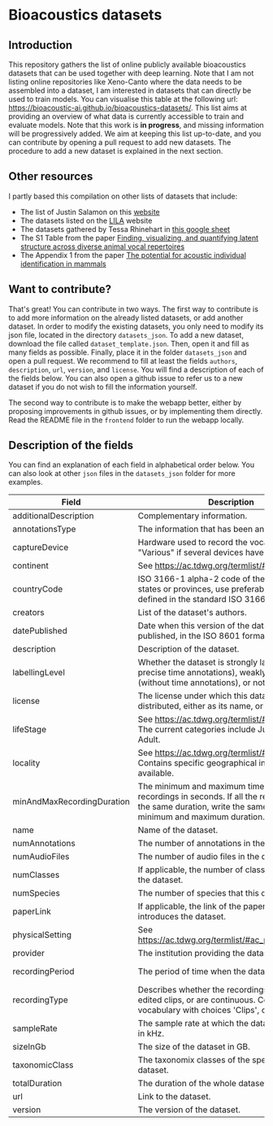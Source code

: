 # Bioacoustics datasets


## Introduction
This repository gathers the list of online publicly available bioacoustics datasets that can be used together with deep learning. Note that I am not listing online repositories like Xeno-Canto where the data needs to be assembled into a dataset, I am interested in datasets that can directly be used to train models. You can visualise this table at the following url: https://bioacoustic-ai.github.io/bioacoustics-datasets/. This list aims at providing an overview of what data is currently accessible to train and evaluate models. Note that this work is **in progress**, and missing information will be progressively added. We aim at keeping this list up-to-date, and you can contribute by opening a pull request to add new datasets. The procedure to add a new dataset is explained in the next section.

## Other resources
I partly based this compilation on other lists of datasets that include:
- The list of Justin Salamon on this [website](https://bioacousticsdatasets.weebly.com/)
- The datasets listed on the [LILA](https://lila.science/otherdatasets#bioacoustics) website
- The datasets gathered by Tessa Rhinehart in [this google sheet](https://docs.google.com/spreadsheets/d/1KrmCB0vvSK7V3znJfycO-eOMZJKP2F-Ih6neRYPz1Xc/edit?gid=0#gid=0)  
- The S1 Table from the paper [Finding, visualizing, and quantifying latent structure across diverse animal vocal repertoires](https://doi.org/10.1371/journal.pcbi.1008228.s007)
- The Appendix 1 from the paper [The potential for acoustic individual identification in mammals](https://link.springer.com/article/10.1007/s42991-021-00222-2#appendices)

## Want to contribute?
That's great! You can contribute in two ways. The first way to contribute is to add more information on the already listed datasets, or add another dataset. In order to modify the existing datasets, you only need to modify its json file, located in the directory `datasets_json`. To add a new dataset, download the file called `dataset_template.json`. Then, open it and fill as many fields as possible. Finally, place it in the folder `datasets_json` and open a pull request. We recommend to fill at least the fields `authors`, `description`, `url`, `version`, and `license`. You will find a description of each of the fields below. You can also open a github issue to refer us to a new dataset if you do not wish to fill the information yourself.

The second way to contribute is to make the webapp better, either by proposing improvements in github issues, or by implementing them directly. Read the README file in the `frontend` folder to run the webapp locally.

## Description of the fields

You can find an explanation of each field in alphabetical order below. You can also look at other `json` files in the `datasets_json` folder for more examples.

| Field                      | Description                                                                                                                                                                  | Examples                                                                             |
|----------------------------|------------------------------------------------------------------------------------------------------------------------------------------------------------------------------|--------------------------------------------------------------------------------------|
| additionalDescription      | Complementary information.                                                                                                                                                   |                                                                                      |
| annotationsType            | The information that has been annotated.                                                                                                                                     | "Species, vocalisation type"                                                         |
| captureDevice              | Hardware used to record the vocalisations. Write "Various" if several devices have been used.                                                                                | "Lavalier microphone"                                                                |
| continent                  | See https://ac.tdwg.org/termlist/#dwc_continent                                                                                                                              | "Europe"                                                                             |
| countryCode                | ISO 3166-1 alpha-2 code of the country. For states or provinces, use preferably the codes defined in the standard ISO 3166-2                                                 | One country: "FR",<br>One province: "CN-AH",<br>Several places: ["FR", "CN-AH"]      |
| creators                   | List of the dataset's authors.                                                                                                                                               | ['John Doe']                                                                         |
| datePublished              | Date when this version of the dataset was published, in the ISO 8601 format.                                                                                                 | "2021-06-18T06:26:56.891644+00:00", or "2021-06-18"                                  |
| description                | Description of the dataset.                                                                                                                                                  |                                                                                      |
| labellingLevel             | Whether the dataset is strongly labelled (with precise time annotations), weakly labelled (without time annotations), or not labelled.                                       | "Strong", "Weak", "Unlabelled".                                                      |
| license                    | The license under which this dataset is distributed, either as its name, or as a link.                                                                                       | "cc-by-4.0", "https://creativecommons.org/licenses/by/4.0/legalcode"                 |
| lifeStage                  | See https://ac.tdwg.org/termlist/#dwc_lifeStage. The current categories include Juvenile and Adult.                                                                          | "Adult", "All"                                                                       |
| locality                   | See https://ac.tdwg.org/termlist/#dwc_locality. Contains specific geographical information if available.                                                                     | "703 nest sites in Wytham Woods, Oxfordshire (51°46 N, 1°20 W)"                      |
| minAndMaxRecordingDuration | The minimum and maximum time duration of the recordings in seconds. If all the recordings have the same duration, write the same value for the minimum and maximum duration. | "60 - 60"                                                                            |
| name                       | Name of the dataset.                                                                                                                                                         | "NIPS4Bplus"                                                                         |
| numAnnotations             | The number of annotations in the dataset.                                                                                                                                    | 598                                                                                  |
| numAudioFiles              | The number of audio files in the dataset.                                                                                                                                    | 3403                                                                                 |
| numClasses                 | If applicable, the number of classes of interest in the dataset.                                                                                                             | 40                                                                                   |
| numSpecies                 | The number of species that this dataset targets.                                                                                                                             | 23                                                                                   |
| paperLink                  | If applicable, the link of the paper which introduces the dataset.                                                                                                           | "https://link.to.paper"                                                              |
| physicalSetting            | See https://ac.tdwg.org/termlist/#ac_physicalSetting.                                                                                                                        | "Natural", "Artificial"                                                              |
| provider                   | The institution providing the dataset.                                                                                                                                       |                                                                                      |
| recordingPeriod            | The period of time when the data was recorded.                                                                                                                               | "late March to mid-May during the breeding seasons of 2020 from 5 to 7 AM each day." |
| recordingType              | Describes whether the recordings consist of edited clips, or are continuous. Constrained vocabulary with choices 'Clips', or 'Continuous'.                                   | "Clips"                                                                              |
| sampleRate                 | The sample rate at which the data was recorded, in kHz.                                                                                                                      | 48.0                                                                                 |
| sizeInGb                   | The size of the dataset in GB.                                                                                                                                               | 10.2                                                                                 |
| taxonomicClass             | The taxonomix classes of the species in the dataset.                                                                                                                         | "Aves"                                                                               |
| totalDuration              | The duration of the whole dataset, in hours.                                                                                                                                 | 7.8                                                                                  |
| url                        | Link to the dataset.                                                                                                                                                         | "https://link.to.dataset"                                                            |
| version                    | The version of the dataset.                                                                                                                                                  | 5                                                                                    |

